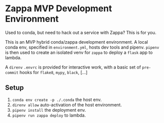 # Zappa MVP Development Environment

Used to conda, but need to hack out a service with Zappa? This is for you.

This is an MVP hybrid conda/zappa development environment. A local
conda env, specified in `environment.yml`, hosts dev tools and pipenv.
`pipenv` is then used to create an isolated venv for `zappa` to deploy
a `flask` app to lambda.

A `direnv` `.envrc` is provided for interactive work, with a basic set of
`pre-commit` hooks for `flake8`, `mypy`, `black`, [...]

## Setup

1. `conda env create -p ./.conda` the host env.
2. `direnv allow` auto-activation of the host environment.
3. `pipenv install` the deployment env.
4. `pipenv run zappa deploy` to lambda.
